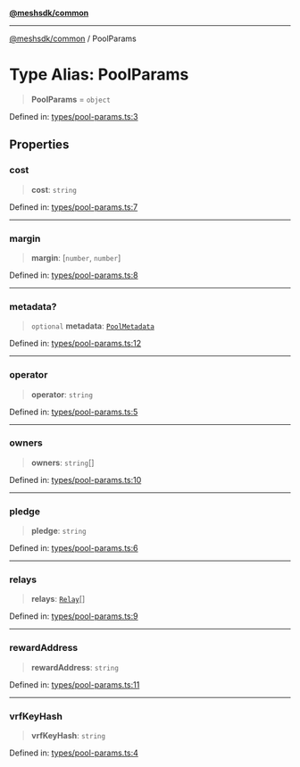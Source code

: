 [**@meshsdk/common**](../README.md)

***

[@meshsdk/common](../globals.md) / PoolParams

# Type Alias: PoolParams

> **PoolParams** = `object`

Defined in: [types/pool-params.ts:3](https://github.com/MeshJS/mesh/blob/1abde1553cbd7cf2cf4e40197fc0de9e4a7d0f49/packages/mesh-common/src/types/pool-params.ts#L3)

## Properties

### cost

> **cost**: `string`

Defined in: [types/pool-params.ts:7](https://github.com/MeshJS/mesh/blob/1abde1553cbd7cf2cf4e40197fc0de9e4a7d0f49/packages/mesh-common/src/types/pool-params.ts#L7)

***

### margin

> **margin**: \[`number`, `number`\]

Defined in: [types/pool-params.ts:8](https://github.com/MeshJS/mesh/blob/1abde1553cbd7cf2cf4e40197fc0de9e4a7d0f49/packages/mesh-common/src/types/pool-params.ts#L8)

***

### metadata?

> `optional` **metadata**: [`PoolMetadata`](PoolMetadata.md)

Defined in: [types/pool-params.ts:12](https://github.com/MeshJS/mesh/blob/1abde1553cbd7cf2cf4e40197fc0de9e4a7d0f49/packages/mesh-common/src/types/pool-params.ts#L12)

***

### operator

> **operator**: `string`

Defined in: [types/pool-params.ts:5](https://github.com/MeshJS/mesh/blob/1abde1553cbd7cf2cf4e40197fc0de9e4a7d0f49/packages/mesh-common/src/types/pool-params.ts#L5)

***

### owners

> **owners**: `string`[]

Defined in: [types/pool-params.ts:10](https://github.com/MeshJS/mesh/blob/1abde1553cbd7cf2cf4e40197fc0de9e4a7d0f49/packages/mesh-common/src/types/pool-params.ts#L10)

***

### pledge

> **pledge**: `string`

Defined in: [types/pool-params.ts:6](https://github.com/MeshJS/mesh/blob/1abde1553cbd7cf2cf4e40197fc0de9e4a7d0f49/packages/mesh-common/src/types/pool-params.ts#L6)

***

### relays

> **relays**: [`Relay`](Relay.md)[]

Defined in: [types/pool-params.ts:9](https://github.com/MeshJS/mesh/blob/1abde1553cbd7cf2cf4e40197fc0de9e4a7d0f49/packages/mesh-common/src/types/pool-params.ts#L9)

***

### rewardAddress

> **rewardAddress**: `string`

Defined in: [types/pool-params.ts:11](https://github.com/MeshJS/mesh/blob/1abde1553cbd7cf2cf4e40197fc0de9e4a7d0f49/packages/mesh-common/src/types/pool-params.ts#L11)

***

### vrfKeyHash

> **vrfKeyHash**: `string`

Defined in: [types/pool-params.ts:4](https://github.com/MeshJS/mesh/blob/1abde1553cbd7cf2cf4e40197fc0de9e4a7d0f49/packages/mesh-common/src/types/pool-params.ts#L4)
